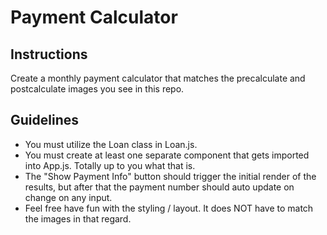 # Payment Calculator

## Instructions
Create a monthly payment calculator that matches the precalculate and postcalculate images you see in this repo. 

## Guidelines
- You must utilize the Loan class in Loan.js.
- You must create at least one separate component that gets imported into App.js. Totally up to you what that is. 
- The "Show Payment Info" button should trigger the initial render of the results, but after that the payment number should auto update on change on any input.
- Feel free have fun with the styling / layout. It does NOT have to match the images in that regard.
